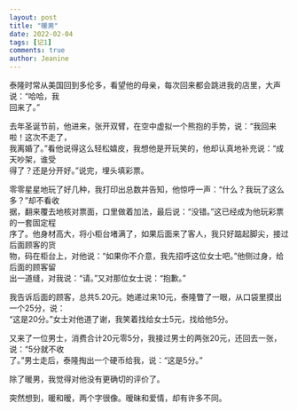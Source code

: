 ```yaml
---
layout: post
title: "暖男"
date: 2022-02-04
tags: [记1]
comments: true
author: Jeanine 
---
```

泰隆时常从美国回到多伦多，看望他的母亲，每次回来都会跳进我的店里，大声说：“哈哈，我  
回来了。”  

去年圣诞节前，他进来，张开双臂，在空中虚拟一个熊抱的手势，说：“我回来啦！这次不走了，  
我离婚了。”看他说得这么轻松嬉皮，我想他是开玩笑的，他却认真地补充说：“成天吵架，谁受  
得了？还是分开好。”说完，埋头填彩票。  

零零星星地玩了好几种，我打印出总数并告知，他惊呼一声：“什么？我玩了这么多？”却不看收  
据，翻来覆去地核对票面，口里做着加法，最后说：“没错。”这已经成为他玩彩票的一套固定程  
序了。他身材高大，将小柜台堵满了，如果后面来了客人，我只好踮起脚尖，接过后面顾客的货  
物，码在柜台上，对他说：“如果你不介意，我先招呼这位女士吧。”他侧过身，给后面的顾客留  
出一道缝，对我说：“请。”又对那位女士说：“抱歉。”  

我告诉后面的顾客，总共5.20元。她递过来10元，泰隆瞥了一眼，从口袋里摸出一个25分，说：  
“这是20分。”女士对他道了谢，我笑着找给女士5元，找给他5分。  

又来了一位男士，消费合计20元零5分，我接过男士的两张20元，还回去一张，说：“5分就不收  
了。”男士走后，泰隆掏出一个硬币给我，说：“这是5分。”  

除了暖男，我觉得对他没有更确切的评价了。  

突然想到，暖和暧，两个字很像。暧昧和爱情，却有许多不同。
